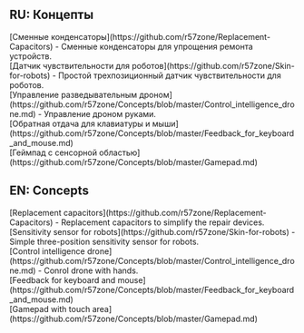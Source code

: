 <h2>RU: Концепты</h2>
[Сменные конденсаторы](https://github.com/r57zone/Replacement-Capacitors) - Сменные конденсаторы для упрощения ремонта устройств.<br>
[Датчик чувствительности для роботов](https://github.com/r57zone/Skin-for-robots) - Простой трехпозиционный датчик чувствительности для роботов.<br>
[Управление разведывательным дроном](https://github.com/r57zone/Concepts/blob/master/Control_intelligence_drone.md) - Управление дроном руками.<br>
[Обратная отдача для клавиатуры и мыши](https://github.com/r57zone/Concepts/blob/master/Feedback_for_keyboard_and_mouse.md)<br>
[Геймпад с сенсорной областью](https://github.com/r57zone/Concepts/blob/master/Gamepad.md)<br>
<h2>EN: Concepts</h2>
[Replacement сapacitors](https://github.com/r57zone/Replacement-Capacitors) - Replacement capacitors to simplify the repair devices.<br>
[Sensitivity sensor for robots](https://github.com/r57zone/Skin-for-robots) - Simple three-position sensitivity sensor for robots.<br>
[Control intelligence drone](https://github.com/r57zone/Concepts/blob/master/Control_intelligence_drone.md) - Conrol drone with hands.<br>
[Feedback for keyboard and mouse](https://github.com/r57zone/Concepts/blob/master/Feedback_for_keyboard_and_mouse.md)<br>
[Gamepad with touch area](https://github.com/r57zone/Concepts/blob/master/Gamepad.md)<br>